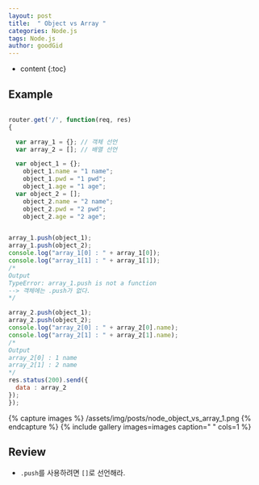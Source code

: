 ```yaml
---
layout: post
title:  " Object vs Array "
categories: Node.js
tags: Node.js
author: goodGid
---
```

* content
{:toc}


## Example

``` js

router.get('/', function(req, res)
{

  var array_1 = {}; // 객체 선언
  var array_2 = []; // 배열 선언

  var object_1 = {};
    object_1.name = "1 name";
    object_1.pwd = "1 pwd";
    object_1.age = "1 age";
  var object_2 = [];
    object_2.name = "2 name";
    object_2.pwd = "2 pwd";
    object_2.age = "2 age";


array_1.push(object_1);
array_1.push(object_2);
console.log("array_1[0] : " + array_1[0]);
console.log("array_1[1] : " + array_1[1]);
/*
Output
TypeError: array_1.push is not a function 
--> 객체에는 .push가 없다. 
*/

array_2.push(object_1);
array_2.push(object_2);
console.log("array_2[0] : " + array_2[0].name);
console.log("array_2[1] : " + array_2[1].name);
/*
Output
array_2[0] : 1 name
array_2[1] : 2 name
*/
res.status(200).send({
  data : array_2
});
});

```

{% capture images %}
	/assets/img/posts/node_object_vs_array_1.png
{% endcapture %}
{% include gallery images=images caption=" " cols=1 %}


## Review

* `.push`를 사용하려면 `[]`로 선언해라. 
